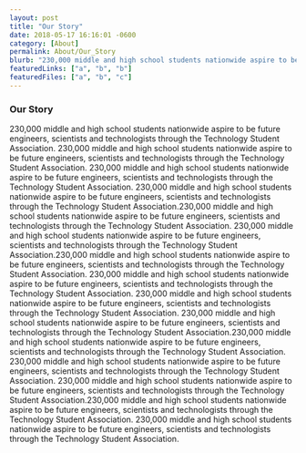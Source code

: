 ```yaml
---
layout: post
title: "Our Story"
date: 2018-05-17 16:16:01 -0600
category: [About]
permalink: About/Our_Story
blurb: "230,000 middle and high school students nationwide aspire to be future engineers, scientists and technologists through the Technology Student Association."
featuredLinks: ["a", "b", "b"]
featuredFiles: ["a", "b", "c"]
---
```


### Our Story
230,000 middle and high school students nationwide aspire to be future engineers, scientists and technologists through the Technology Student Association.    230,000 middle and high school students nationwide aspire to be future engineers, scientists and technologists through the Technology Student Association.     230,000 middle and high school students nationwide aspire to be future engineers, scientists and technologists through the Technology Student Association.     230,000 middle and high school students nationwide aspire to be future engineers, scientists and technologists through the Technology Student Association.230,000 middle and high school students nationwide aspire to be future engineers, scientists and technologists through the Technology Student Association. 230,000 middle and high school students nationwide aspire to be future engineers, scientists and technologists through the Technology Student Association.230,000 middle and high school students nationwide aspire to be future engineers, scientists and technologists through the Technology Student Association. 230,000 middle and high school students nationwide aspire to be future engineers, scientists and technologists through the Technology Student Association. 230,000 middle and high school students nationwide aspire to be future engineers, scientists and technologists through the Technology Student Association. 230,000 middle and high school students nationwide aspire to be future engineers, scientists and technologists through the Technology Student Association.230,000 middle and high school students nationwide aspire to be future engineers, scientists and technologists through the Technology Student Association.   230,000 middle and high school students nationwide aspire to be future engineers, scientists and technologists through the Technology Student Association. 230,000 middle and high school students nationwide aspire to be future engineers, scientists and technologists through the Technology Student Association.230,000 middle and high school students nationwide aspire to be future engineers, scientists and technologists through the Technology Student Association. 230,000 middle and high school students nationwide aspire to be future engineers, scientists and technologists through the Technology Student Association.
